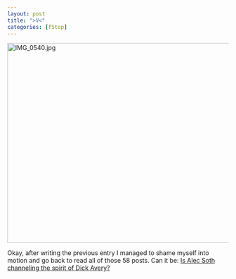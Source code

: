 ```yaml
---
layout: post
title: ">V<"
categories: [fStop]
---
```

<img alt="IMG_0540.jpg" src="http://www.botzilla.com/blog/pix2007/IMG_0540.jpg" width="807" height="454" border="0" />

Okay, after writing the previous entry I managed to shame myself into motion and go back to read all of those 58 posts. Can it be: <a href="http://alecsoth.com/blog/2007/01/28/la-belle-vie/">Is Alec Soth channeling the spirit of Dick Avery?</a>


